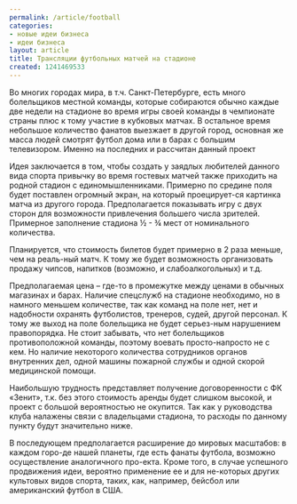 ```yaml
---
permalink: /article/football
categories:
- новые идеи бизнеса
- идеи бизнеса
layout: article
title: Трансляции футбольных матчей на стадионе
created: 1241469533
---
```

Во многих городах мира, в т.ч. Санкт-Петербурге, есть много болельщиков местной команды, которые собираются обычно каждые две недели на стадионе во время игры своей команды в чемпионате страны плюс к тому участие в кубковых матчах. В остальное время небольшое количество фанатов выезжает в другой город, основная же масса людей смотрят футбол дома или в барах с большим телевизором. Именно на последних и рассчитан данный проект

Идея заключается в том, чтобы создать у заядлых любителей данного вида спорта привычку во время гостевых матчей также приходить на родной стадион с единомышленниками. Примерно по средине поля будет поставлен огромный экран, на который проецирует-ся картинка матча из другого города. Предполагается показывать игру с двух сторон для возможности привлечения большего числа зрителей. Примерное заполнение стадиона ½ - ¾ мест от номинального количества.

Планируется, что стоимость билетов будет примерно в 2 раза меньше, чем на реаль-ный матч. К тому же будет возможность организовать продажу чипсов, напитков (возможно, и слабоалкогольных) и т.д.

Предполагаемая цена – где-то в промежутке между ценами в обычных магазинах и барах. Наличие спецслужб на стадионе необходимо, но в намного меньшем количестве, так как команд на поле нет, нет и надобности охранять футболистов, тренеров, судей, другой персонал. К тому же выход на поле болельщика не будет серьез-ным нарушением правопорядка. Не стоит забывать, что нет болельщиков противоположной команды, поэтому воевать просто-напросто не с кем. Но наличие некоторого количества сотрудников органов внутренних дел, одной машины пожарной службы и одной скорой медицинской помощи.

Наибольшую трудность представляет получение договоренности с ФК «Зенит», т.к. без этого стоимость аренды будет слишком высокой, и проект с большой вероятностью не окупится. Так как у руководства клуба налажены связи с владельцами стадиона, то расходы по данному пункту будут значительно ниже.

В последующем предполагается расширение до мировых масштабов: в каждом горо-де нашей планеты, где есть фанаты футбола, возможно осуществление аналогичного про-екта. Кроме того, в случае успешного продвижения идеи, вероятно применение ее и для не-которых других культовых видов спорта, таких, как, например, бейсбол или американский футбол в США. 
